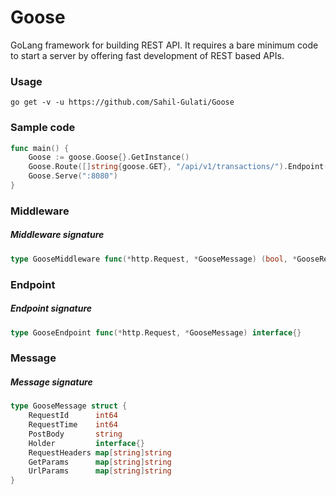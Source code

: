 # Goose
GoLang framework for building REST API. It requires a bare minimum code to start a server by offering fast development of REST based APIs.

### Usage
`go get -v -u https://github.com/Sahil-Gulati/Goose`

### Sample code
```go
func main() {
    Goose := goose.Goose{}.GetInstance()
    Goose.Route([]string{goose.GET}, "/api/v1/transactions/").Endpoint(endpoint).Register()
    Goose.Serve(":8080")
}
```

### Middleware
##### Middleware signature
```go
type GooseMiddleware func(*http.Request, *GooseMessage) (bool, *GooseResponse)
```

### Endpoint
##### Endpoint signature
```go
type GooseEndpoint func(*http.Request, *GooseMessage) interface{}
```

### Message
##### Message signature
```go
type GooseMessage struct {
	RequestId      int64
	RequestTime    int64
	PostBody       string
	Holder         interface{}
	RequestHeaders map[string]string
	GetParams      map[string]string
	UrlParams      map[string]string
}
```
